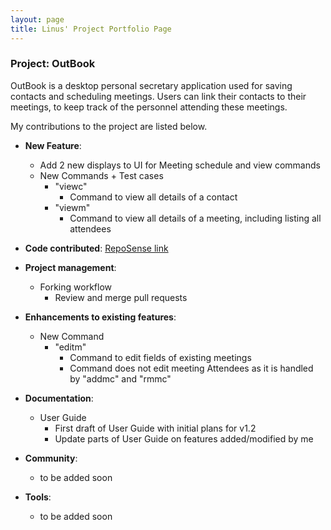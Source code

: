 ```yaml
---
layout: page
title: Linus' Project Portfolio Page
---
```


### Project: OutBook

OutBook is a desktop personal secretary application used for saving contacts and scheduling meetings. Users can link their contacts to their meetings, to keep track of the personnel attending these meetings.

My contributions to the project are listed below.

- **New Feature**:

  - Add 2 new displays to UI for Meeting schedule and view commands
  - New Commands + Test cases
    - "viewc"
      - Command to view all details of a contact
    - "viewm"
      - Command to view all details of a meeting, including listing all attendees

- **Code contributed**: [RepoSense link](https://nus-cs2103-ay2324s1.github.io/tp-dashboard/?search=lomaply&breakdown=true)

- **Project management**:

  - Forking workflow
    - Review and merge pull requests

- **Enhancements to existing features**:

  - New Command
    - "editm"
      - Command to edit fields of existing meetings
      - Command does not edit meeting Attendees as it is handled by "addmc" and "rmmc"

- **Documentation**:

  - User Guide
    - First draft of User Guide with initial plans for v1.2
    - Update parts of User Guide on features added/modified by me

- **Community**:

  - to be added soon

- **Tools**:

  - to be added soon
